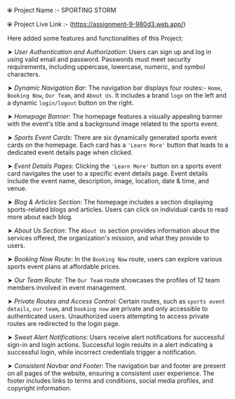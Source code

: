 ⦿ Project Name        :-    SPORTING STORM        

⦿ Project Live Link   :-  (https://assignment-9-980d3.web.app/)



Here added some features and functionalities of this Project:

➤  *User Authentication and Authorization*: Users can sign up and log in using valid email and password.
        Passwords must meet security requirements, including uppercase, lowercase, numeric, and symbol characters.

➤  *Dynamic Navigation Bar*: The navigation bar displays four routes:- `Home`, `Booking Now`, `Our Team`, and `About Us`.
        It includes a brand `logo` on the left and a dynamic `login/logout` button on the right.

➤  *Homepage Banner*: The homepage features a visually appealing banner with the event's title and a background image related to the sports event.

➤  *Sports Event Cards*: There are six dynamically generated sports event cards on the homepage.
        Each card has a `'Learn More'` button that leads to a dedicated event details page when clicked.

➤  *Event Details Pages*: Clicking the `'Learn More'` button on a sports event card navigates the user to a specific event details page.
        Event details include the event name, description, image, location, date & time, and venue.

➤  *Blog & Articles Section*: The homepage includes a section displaying sports-related blogs and articles.
        Users can click on individual cards to read more about each blog.

➤  *About Us Section*: The `About Us` section provides information about the services offered, the organization's mission, and what they provide to users.

➤  *Booking Now Route*: In the `Booking Now` route, users can explore various sports event plans at affordable prices.

➤  *Our Team Route*: The `Our Team` route showcases the profiles of 12 team members involved in event management.

➤  *Private Routes and Access Control*: Certain routes, such as `sports event details`, `our team`, and `booking now` are private and only accessible to authenticated users.
        Unauthorized users attempting to access private routes are redirected to the login page.

➤  *Sweet Alert Notifications*: Users receive alert notifications for successful sign-in and login actions.
        Successful login results in a alert indicating a successful login, while incorrect credentials trigger a notification.

➤  *Consistent Navbar and Footer*: The navigation bar and footer are present on all pages of the website, ensuring a consistent user experience.
        The footer includes links to terms and conditions, social media profiles, and copyright information.
    
